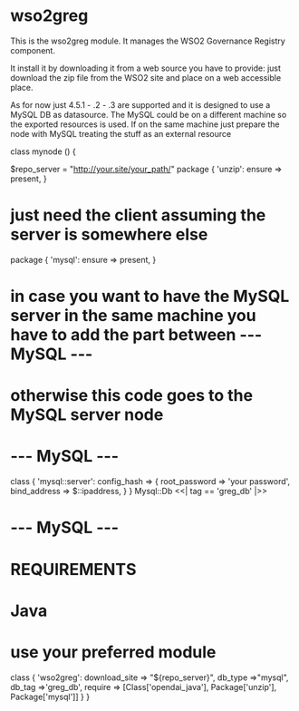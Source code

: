 # wso2greg #

This is the wso2greg module. It manages the WSO2 Governance Registry component.

It install it by downloading it from a web source you have to provide: just download the zip file from the WSO2 site and place on a web accessible place.

As for now just 4.5.1 - .2 - .3 are supported and it is designed to use a MySQL DB as datasource.
The MySQL could be on a different machine so the exported resources is used.
If on the same machine just prepare the node with MySQL treating the stuff as an external resource


class mynode () {
  
  $repo_server = "http://your.site/your_path/"
  package { 'unzip': ensure => present, }

  # just need the client assuming the server is somewhere else
  package { 'mysql': ensure => present, }

  # in case you want to have the MySQL server in the same machine you have to add the part between --- MySQL ---
  # otherwise this code goes to the MySQL server node
  # --- MySQL ---
  
  class { 'mysql::server':
    config_hash => {
      root_password => 'your password',
      bind_address  => $::ipaddress,
    }
  }
  Mysql::Db <<| tag == 'greg_db' |>>
  
  # --- MySQL ---

  # REQUIREMENTS
  # Java
  # use your preferred module
  

  class { 'wso2greg':
    download_site	=> "${repo_server}",
    db_type			=>"mysql",
    db_tag			=>'greg_db',
    require       	=> [Class['opendai_java'], Package['unzip'], Package['mysql']]
  }
}